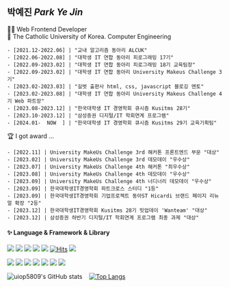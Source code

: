 <!--
**uiop5809/uiop5809** is a ✨ _special_ ✨ repository because its `README.md` (this file) appears on your GitHub profile.

Here are some ideas to get you started

- 🔭 I’m currently working on ...
- 🌱 I’m currently learning ...
- 👯 I’m looking to collaborate on ...
- 🤔 I’m looking for help with ...
- 💬 Ask me about ...
- 📫 How to reach me: ...
- 😄 Pronouns: ...
- ⚡ Fun fact: ....
-->
## 박예진 *Park Ye Jin*
👩‍💻 Web Frontend Developer  
📝 The Catholic University of Korea. Computer Engineering

```shell
- [2021.12-2022.06] | "교내 알고리즘 동아리 ALCUK"
- [2022.06-2022.08] | "대학생 IT 연합 동아리 피로그래밍 17기"
- [2022.09-2023.02] | "대학생 IT 연합 동아리 피로그래밍 18기 교육팀장"
- [2022.09-2023.02] | "대학생 IT 연합 동아리 University Makeus Challenge 3기"
- [2023.02-2023.03] | "길벗 출판사 html, css, javascript 블로깅 멘토"
- [2023.02-2023.08] | "대학생 IT 연합 동아리 University Makeus Challenge 4기 Web 파트장"
- [2023.08-2023.12] | "한국대학생 IT 경영학회 큐시즘 Kusitms 28기"
- [2023.10-2023.12] | "삼성증권 디지털/IT 학회연계 프로그램"
- [2024.01-  NOW  ] | "한국대학생 IT 경영학회 큐시즘 Kusitms 29기 교육기획팀"
```

🏆 I got award ...

```shell
- [2022.11] | University MakeUs Challenge 3rd 해커톤 프론트엔드 부문 "대상"
- [2023.02] | University MakeUs Challenge 3rd 데모데이 "우수상"
- [2023.07] | University MakeUs Challenge 4th 해커톤 "최우수상"
- [2023.08] | University MakeUs Challenge 4th 데모데이 "우수상"
- [2023.09] | University MakeUs Challenge 4th 너디너리 데모데이 "우수상"
- [2023.09] | 한국대학생IT경영학회 파트크로스 스터디 "1등"
- [2023.09] | 한국대학생IT경영학회 기업프로젝트 동아ST Hicardi 브랜드 페이지 리뉴얼 확장 "2등"
- [2023.12] | 한국대학생IT경영학회 Kusitms 28기 밋업데이 'Wanteam' "대상"
- [2023.12] | 삼성증권 하반기 디지털/IT 학회연계 프로그램 최종 과제 "대상"
```
 
#### ✨ Language & Framework & Library
<img src="https://img.shields.io/badge/HTML5-E34F26?style=flat&logo=HTML5&logoColor=white"/> <img src="https://img.shields.io/badge/CSS3-1572B6?style=flat&logo=CSS3&logoColor=white"/> <img src="https://img.shields.io/badge/JavaScript-F7DF1E?style=flat&logo=JavaScript&logoColor=white"/> <img src="https://img.shields.io/badge/TypeScript-3178C6?style=flat&logo=TypeScript&logoColor=white"/> <img src="https://img.shields.io/badge/React-61DAFB?style=flat&logo=React&logoColor=white"/>  [![Hits](https://hits.seeyoufarm.com/api/count/incr/badge.svg?url=https%3A%2F%2Fgithub.com%2Fuiop5809%2Fuiop5809.git&count_bg=%2379C83D&title_bg=%23555555&icon=&icon_color=%23E7E7E7&title=hits&edge_flat=false)](https://hits.seeyoufarm.com)  <img src="http://mazassumnida.wtf/api/mini/generate_badge?boj=uiop5809">

 <img src="https://img.shields.io/badge/ReactQuery-FF4154?style=flat&logo=reactQuery&logoColor=white"/> <img src="https://img.shields.io/badge/Storybook-FF4785?style=flat&logo=Storybook&logoColor=white"/> <img src="https://img.shields.io/badge/ESLint-4B32C3?style=flat&logo=ESLint&logoColor=white"/> <img src="https://img.shields.io/badge/Recoil-0075EB?style=flat&logo=Recoil&logoColor=white"/> <img src="https://img.shields.io/badge/Framer-0055FF?style=flat&logo=framer&logoColor=white"/> <img src="https://img.shields.io/badge/TailwindCSS-06B6D4?style=flat&logo=TailwindCSS&logoColor=white"/> <img src="https://img.shields.io/badge/StyledComponents-DB7093?style=flat&logo=StyledComponents&logoColor=white"/> 

<!-- 🤔 *For More Info...* [NOTION](https://automatic-cinnamon-fd7.notion.site/Park-YeJin-08cb9a76897645e7aafdbf5e60c24cf5)--> <!-- | [BLOG](https://uiop5809.tistory.com/) -->
![uiop5809's GitHub stats](https://github-readme-stats.vercel.app/api?username=uiop5809&show_icons=true&bg_color=00000000&title_color=F8418B&icon_color=F1D246&text_color=8C9196) &nbsp;&nbsp;
[![Top Langs](https://github-readme-stats.vercel.app/api/top-langs/?username=uiop5809&layout=compact&hide=jupyter%20notebook&theme=transparent&show_icons=true&line_height=18&title_color=F8418B&bord3D3D&text_color=8C9196)](https://github.com/anuraghazra/github-readme-stats) &nbsp;&nbsp;&nbsp; 
 <!-- <img width="258" src="https://blog.kakaocdn.net/dn/cfe1G4/btry8h82ZYe/hSLWr3lKQucjkHEClhN5u0/img.gif" />  --> <!-- [![Solved.ac Profile](http://mazassumnida.wtf/api/v2/generate_badge?boj=uiop5809)](https://solved.ac/uiop5809/) -->



